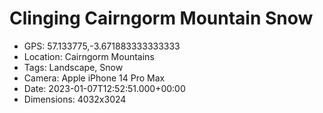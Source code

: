 # Clinging Cairngorm Mountain Snow

- GPS: 57.133775,-3.671883333333333
- Location: Cairngorm Mountains
- Tags: Landscape, Snow
- Camera: Apple iPhone 14 Pro Max
- Date: 2023-01-07T12:52:51.000+00:00
- Dimensions: 4032x3024
